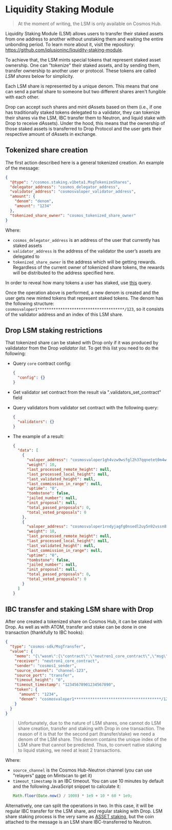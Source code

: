 # Liquidity Staking Module

> At the moment of writing, the LSM is only available on Cosmos Hub.

Liquidity Staking Module (LSM) allows users to transfer their staked assets from one address to another without unstaking them and waiting the entire unbonding period.
To learn more about it, visit the repository: https://github.com/iqlusioninc/liquidity-staking-module.

To achieve that, the LSM mints special tokens that represent staked asset ownership. 
One can "tokenize" their staked assets, and by sending them, transfer ownership to another user or protocol. 
These tokens are called _LSM shares_ below for simplicity.

Each LSM share is represented by a unique denom. 
This means that one can send a partial share to someone but two different shares aren't fungible with each other.

Drop can accept such shares and mint dAssets based on them (i.e., if one has traditionally staked tokens delegated to a validator, they can tokenize their shares via the LSM, IBC transfer them to Neutron, and liquid stake with Drop to receive dAssets). 
Under the hood, this means that the ownership of those staked assets is transferred to Drop Protocol and the user gets their respective amount of dAssets in exchange.

## Tokenized share creation

The first action described here is a general tokenized creation. An example of the message:

```json
{
  "@type": "/cosmos.staking.v1beta1.MsgTokenizeShares",
  "delegator_address": "cosmos_delegator_address",
  "validator_address": "cosmosvaloper_validator_address",
  "amount": {
    "denom": "denom",
    "amount": "1234"
  },
  "tokenized_share_owner": "cosmos_tokenized_share_owner"
}
```

Where:

- `cosmos_delegator_address` is an address of the user that currently has staked assets
- `validator_address` is the address of the validator the user’s assets are delegated to
- `tokenized_share_owner` is the address which will be getting rewards.
Regardless of the current owner of tokenized share tokens, the rewards will be distributed to the address specified here.

In order to reveal how many tokens a user has staked, use [this](https://cosmos-lcd.quickapi.com/swagger/#/Query/DelegatorDelegations) query.

Once the operation above is performed, a new denom is created and the user gets new minted tokens that represent staked tokens. 
The denom has the following structure: `cosmosvaloper1**************************************/123`, so it consists of the validator address and an index of this LSM share. 

##  Drop LSM staking restrictions

That tokenized share can be staked with Drop only if it was produced by validatator from the Drop _validator list_. 
To get this list you need to do the following:

- Query `core` contract config:
  ```json
  {
    "config": {}
  }
  ```

- Get validator set contract from the result via ".validators_set_contract" field

- Query validators from validator set contract with the following query:
  ```json
  {
    "validators": {}
  }
  ```
- The example of a result:
  ```json
  {
    "data": [
      {
        "valoper_address": "cosmosvaloper1gh4vzw9wsfgl2h37qqnetet0m4wrzm7v7x3j9x",
        "weight": 10,
        "last_processed_remote_height": null,
        "last_processed_local_height": null,
        "last_validated_height": null,
        "last_commission_in_range": null,
        "uptime": "0",
        "tombstone": false,
        "jailed_number": null,
        "init_proposal": null,
        "total_passed_proposals": 0,
        "total_voted_proposals": 0
      },
      {
        "valoper_address": "cosmosvaloper1rndyjagfg0nsedl2uy5n92vssn8aj5n67t0nfx",
        "weight": 10,
        "last_processed_remote_height": null,
        "last_processed_local_height": null,
        "last_validated_height": null,
        "last_commission_in_range": null,
        "uptime": "0",
        "tombstone": false,
        "jailed_number": null,
        "init_proposal": null,
        "total_passed_proposals": 0,
        "total_voted_proposals": 0
      }
    ]
  }
  ```

## IBC transfer and staking LSM share with Drop

After one created a tokenized share on Cosmos Hub, it can be staked with Drop. 
As well as with ATOM, transfer and stake can be done in one transaction (thankfully to IBC hooks):

```json
{
  "type": "cosmos-sdk/MsgTransfer",
  "value": {
    "memo": "{\"wasm\":{\"contract\":\"neutron1_core_contract\",\"msg\":{\"bond\":{}}}}",
    "receiver": "neutron1_core_contract",
    "sender": "cosmos1_sender",
    "source_channel": "channel-123",
    "source_port": "transfer",
    "timeout_height": "0",
    "timeout_timestamp": "12345678901234567890",
    "token": {
      "amount": "1234",
      "denom": "cosmosvaloper1**************************************/123"
    }
  }
}
```

> Unfortunately, due to the nature of LSM shares, one cannot do LSM share creation, transfer and staking with Drop in one transaction.
> The reason of it is that for the second part (transfer/stake) we need a denom of the LSM share.
> This denom contains the unique index of the LSM share that cannot be predicted.
> Thus, to convert native staking to liquid staking, we need at least 2 transactions.

Where:

- `source_channel` is the Cosmos Hub-Neutron channel (you can use "relayers" [page](https://www.mintscan.io/cosmos/relayers) on Mintscan to get it)
- `timeout_timestamp` is an IBC timeout. You can use 10 minutes by default and the following JavaScript snippet to calculate it:
  ```js
  Math.floor(Date.now() / 1000) * 1e9 + 10 * 60 * 1e9;
  ```

Alternatively, one can split the operations in two.
In this case, it will be regular IBC transfer for the LSM share, and regular staking with Drop.
LSM share staking process is the very same as [ASSET staking](overview#staking), but the coin attached to the message is an LSM share IBC-transferred to Neutron.
